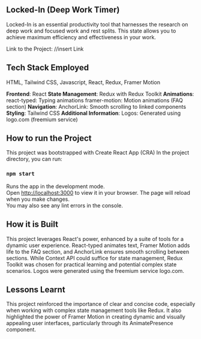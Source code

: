 

## Locked-In (Deep Work Timer)

Locked-In is an essential productivity tool that harnesses the research on deep work and focused work and rest splits. This state allows you to achieve maximum efficiency and effectiveness in your work.

Link to the Project: //insert Link


## Tech Stack Employed
HTML,
Tailwind CSS,
Javascript,
React,
Redux,
Framer Motion

**Frontend**: React
**State Management**: Redux with Redux Toolkit
**Animations**:
react-typed: Typing animations
framer-motion: Motion animations (FAQ section)
**Navigation**: AnchorLink: Smooth scrolling to linked components
**Styling**: Tailwind CSS
**Additional Information**:
Logos: Generated using logo.com (freemium service)


## How to run the Project
This project was bootstrapped with Create React App (CRA)
In the project directory, you can run:
### `npm start`
Runs the app in the development mode.\
Open [http://localhost:3000](http://localhost:3000) to view it in your browser.
The page will reload when you make changes.\
You may also see any lint errors in the console.


## How it is Built
This project leverages React's power, enhanced by a suite of tools for a dynamic user experience. React-typed animates text, Framer Motion adds life to the FAQ section, and AnchorLink ensures smooth scrolling between sections. While Context API could suffice for state management, Redux Toolkit was chosen for practical learning and potential complex state scenarios. Logos were generated using the freemium service logo.com.
## Lessons Learnt
This project reinforced the importance of clear and concise code, especially when working with complex state management tools like Redux. It also highlighted the power of Framer Motion in creating dynamic and visually appealing user interfaces, particularly through its AnimatePresence component.



